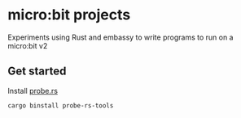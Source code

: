 # micro:bit projects

Experiments using Rust and embassy to write programs to run on a micro:bit v2

## Get started

Install [probe.rs](https://probe.rs/)

```sh
cargo binstall probe-rs-tools
```

